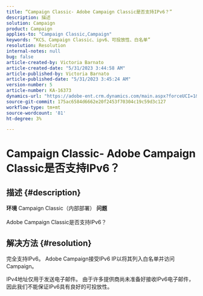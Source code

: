 ```yaml
---
title: “Campaign Classic- Adobe Campaign Classic是否支持IPv6？”
description: 描述
solution: Campaign
product: Campaign
applies-to: "Campaign Classic,Campaign"
keywords: “KCS、Campaign Classic、ipv6、可投放性、白名单”
resolution: Resolution
internal-notes: null
bug: false
article-created-by: Victoria Barnato
article-created-date: "5/31/2023 3:44:58 AM"
article-published-by: Victoria Barnato
article-published-date: "5/31/2023 3:45:24 AM"
version-number: 5
article-number: KA-16373
dynamics-url: "https://adobe-ent.crm.dynamics.com/main.aspx?forceUCI=1&pagetype=entityrecord&etn=knowledgearticle&id=66d40181-65ff-ed11-8f6e-6045bd006149"
source-git-commit: 175ac6584d6662e20f2453f70304c19c59d3c127
workflow-type: tm+mt
source-wordcount: '81'
ht-degree: 3%

---
```


# Campaign Classic- Adobe Campaign Classic是否支持IPv6？

## 描述 {#description}

<b>环境</b>
Campaign Classic（内部部署）
<b>问题</b><br><br>Adobe Campaign Classic是否支持IPv6？<br>

## 解决方法 {#resolution}


完全支持IPv6。 Adobe Campaign接受IPv6 IP以将其列入白名单并访问Campaign。

IPv4地址仅用于发送电子邮件。 由于许多提供商尚未准备好接收IPv6电子邮件，因此我们不能保证IPv6具有良好的可投放性。
